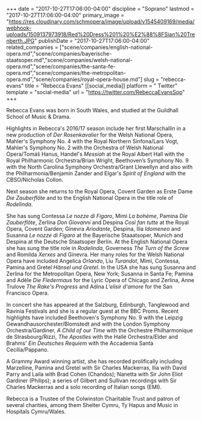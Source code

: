 +++
date = "2017-10-27T17:06:00-04:00"
discipline = "Soprano"
lastmod = "2017-10-27T17:06:00-04:00"
primary_image = "https://res.cloudinary.com/schmopera/image/upload/v1545409169/media/webhook-uploads/1509137973918/Red%20Dress%201%20%E2%88%8FSian%20Trenberth.JPG"
publishDate = "2017-10-27T17:06:00-04:00"
related_companies = ["scene/companies/english-national-opera.md","scene/companies/bayerische-staatsoper.md","scene/companies/welsh-national-opera.md","scene/companies/the-santa-fe-opera.md","scene/companies/the-metropolitan-opera.md","scene/companies/royal-opera-house.md"]
slug = "rebecca-evans"
title = "Rebecca Evans"
[[social_media]]
platform = " Twitter"
template = "social-media"
url = "https://twitter.com/RebeccaEvansSop"
+++

Rebecca Evans was born in South Wales, and studied at the Guildhall School of Music & Drama.

Highlights in Rebecca's 2016/17 season include her first Marschallin in a new production of *Der Rosenkavalier* for the Welsh National Opera, Mahler's Symphony No. 4 with the Royal Northern Sinfona/Lars Vogt, Mahler's Symphony No. 2 with the Orchestra of Welsh National Opera/Tomáš Hanus, Handel's *Messiah* at the Royal Albert Hall with the Royal Philharmonic Orchestra/Brian Wright, Beethoven’s Symphony No. 9 with the North Carolina Symphony Orchestra/Grant Llewellyn and also with the Philharmonia/Benjamin Zander and Elgar's *Spirit of England* with the CBSO/Nicholas Collon.

Next season she returns to the Royal Opera, Covent Garden as Erste Dame *Die Zauberflöte* and to the English National Opera in the title role of *Rodelinda*.

She has sung Contessa *Le nozze di Figaro*, Mimì *La bohème*, Pamina *Die Zauberflöte*, Zerlina *Don Giovanni* and Despina *Così fan tutte* at the Royal Opera, Covent Garden; Ginevra *Ariodante*, Despina, Ilia *Idomeneo* and Susanna *Le nozze di Figaro* at the Bayerische Staaatsoper, Munich and Despina at the Deutsche Staatsoper Berlin. At the English National Opera she has sung the title role in *Rodelinda*, Governess *The Turn of the Screw* and Romilda *Xerxes* and Ginevra. Her many roles for the Welsh National Opera have included Angelica *Orlando*, Liu *Turandot*, Mimì, Contessa, Pamina and Gretel *Hänsel und Gretel*.  In the USA she has sung Susanna and Zerlina for the Metropolitan Opera, New York; Susanna in Santa Fe; Pamina and Adèle *Die Fledermaus* for the Lyric Opera of Chicago and Zerlina, Anne Trulove *The Rake's Progress* and Adina *L'elisir d'amore* for the San Francisco Opera.

In concert she has appeared at the Salzburg, Edinburgh, Tanglewood and Ravinia Festivals and she is a regular guest at the BBC Proms. Recent highlights have included Beethoven's Symphony No. 9 with the Leipzig Gewandhausorchester/Blomstedt and with the London Symphony Orchestra/Gardiner, *A Child of our Time* with the Orchestre Philharmonique de Strasbourg/Rizzi, *The Apostles* with the Hallé Orchestra/Elder and Brahms' *Ein Deutsches Requiem* with the Accademia Santa Cecilia/Pappano.

A Grammy Award winning artist, she has recorded prolifically including Marzelline, Pamina and Gretel with Sir Charles Mackerras, Ilia with David Parry and Laila with Brad Cohen (Chandos); Nanetta with Sir John Eliot Gardiner (Philips); a series of Gilbert and Sullivan recordings with Sir Charles Mackerras and a solo recording of Italian songs (EMI).

Rebecca is a Trustee of the Colwinston Charitable Trust and patron of several charities, among them Shelter Cymru, Ty Hapus and Music in Hospitals Cymru/Wales.
